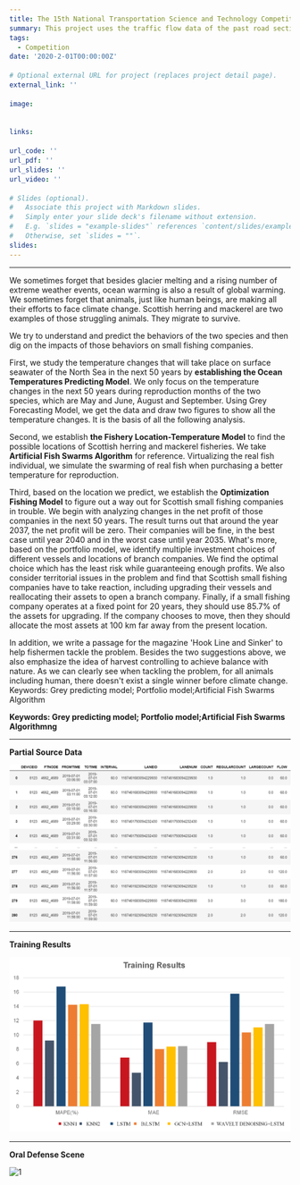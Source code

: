 ```yaml
---
title: The 15th National Transportation Science and Technology Competition
summary: This project uses the traffic flow data of the past road sections ,by the KNN model, the GCN+LSTM model, the wavelet denoising+LSTM model and the BiLSTM model, to accurately predict the future traffic flow data for a specific period of time.
tags:
  - Competition
date: '2020-2-01T00:00:00Z'

# Optional external URL for project (replaces project detail page).
external_link: ''

image:


links:

url_code: ''
url_pdf: ''
url_slides: ''
url_video: ''

# Slides (optional).
#   Associate this project with Markdown slides.
#   Simply enter your slide deck's filename without extension.
#   E.g. `slides = "example-slides"` references `content/slides/example-slides.md`.
#   Otherwise, set `slides = ""`.
slides: 
---
```


---

We sometimes forget that besides glacier melting and a rising number of extreme weather events, ocean warming is also a result of global warming. We sometimes forget that animals, just like human beings, are making all their efforts to face climate change. Scottish herring and mackerel are two examples of those struggling animals. They migrate to survive.

We try to understand and predict the behaviors of the two species and then dig on the impacts of those behaviors on small fishing companies.

First, we study the temperature changes that will take place on surface seawater of the North Sea in the next 50 years by **establishing the Ocean Temperatures Predicting Model**. We only focus on the temperature changes in the next 50 years during reproduction months of the two species, which are May and June, August and September. Using Grey Forecasting Model, we get the data and draw two figures to show all the temperature changes. It is the basis of all the following analysis.

Second, we establish **the Fishery Location-Temperature Model** to find the possible locations of Scottish herring and mackerel fisheries. We take **Artificial Fish Swarms Algorithm** for reference. Virtualizing the real fish individual, we simulate the swarming of real fish when purchasing a better temperature for reproduction.

Third, based on the location we predict, we establish the **Optimization Fishing Model** to figure out a way out for Scottish small fishing companies in trouble. We begin with analyzing changes in the net profit of those companies in the next 50 years. The result turns out that around the year 2037, the net profit will be zero. Their companies will be fine, in the best case until year 2040 and in the worst case until year 2035. What's more, based on the portfolio model, we identify multiple investment choices of different vessels and locations of branch companies. We find the optimal choice which has the least risk while guaranteeing enough profits. We also consider territorial issues in the problem and find that Scottish small fishing companies have to take reaction, including upgrading their vessels and reallocating their assets to open a branch company. Finally, if a small fishing company operates at a fixed point for 20 years, they should use $85.7 \%$ of the assets for upgrading. If the company chooses to move, then they should allocate the most assets at $100 \mathrm{~km}$ far away from the present location.

In addition, we write a passage for the magazine 'Hook Line and Sinker' to help fishermen tackle the problem. Besides the two suggestions above, we also emphasize the idea of harvest controlling to achieve balance with nature. As we can clearly see when tackling the problem, for all animals including human, there doesn't exist a single winner before climate change.
Keywords: Grey predicting model; Portfolio model;Artificial Fish Swarms Algorithm

**Keywords: Grey predicting model; Portfolio model;Artificial Fish Swarms Algorithmng**

---

**Partial Source Data**

![2](2.png)

---

**Training Results**

![3](3.png)

---

**Oral Defense Scene**

![1](1.png)
